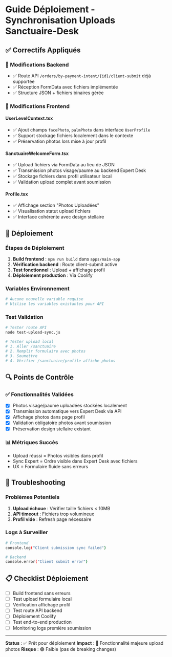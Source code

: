 # Guide Déploiement - Synchronisation Uploads Sanctuaire-Desk

## ✅ Correctifs Appliqués

### 🔧 Modifications Backend
- ✅ Route API `/orders/by-payment-intent/{id}/client-submit` déjà supportée
- ✅ Réception FormData avec fichiers implémentée
- ✅ Structure JSON + fichiers binaires gérée

### 🎨 Modifications Frontend

#### UserLevelContext.tsx
- ✅ Ajout champs `facePhoto`, `palmPhoto` dans interface `UserProfile`
- ✅ Support stockage fichiers localement dans le contexte
- ✅ Préservation photos lors mise à jour profil

#### SanctuaireWelcomeForm.tsx
- ✅ Upload fichiers via FormData au lieu de JSON
- ✅ Transmission photos visage/paume au backend Expert Desk
- ✅ Stockage fichiers dans profil utilisateur local
- ✅ Validation upload complet avant soumission

#### Profile.tsx
- ✅ Affichage section "Photos Uploadées"
- ✅ Visualisation statut upload fichiers
- ✅ Interface cohérente avec design stellaire

## 🚀 Déploiement

### Étapes de Déploiement
1. **Build frontend** : `npm run build` dans `apps/main-app`
2. **Vérification backend** : Route client-submit active
3. **Test fonctionnel** : Upload + affichage profil
4. **Déploiement production** : Via Coolify

### Variables Environnement
```bash
# Aucune nouvelle variable requise
# Utilise les variables existantes pour API
```

### Test Validation
```bash
# Tester route API
node test-upload-sync.js

# Tester upload local
# 1. Aller /sanctuaire
# 2. Remplir formulaire avec photos
# 3. Soumettre
# 4. Vérifier /sanctuaire/profile affiche photos
```

## 🔍 Points de Contrôle

### ✅ Fonctionnalités Validées
- [x] Photos visage/paume uploadées stockées localement
- [x] Transmission automatique vers Expert Desk via API
- [x] Affichage photos dans page profil
- [x] Validation obligatoire photos avant soumission
- [x] Préservation design stellaire existant

### 📊 Métriques Succès
- Upload réussi = Photos visibles dans profil
- Sync Expert = Ordre visible dans Expert Desk avec fichiers
- UX = Formulaire fluide sans erreurs

## 🚨 Troubleshooting

### Problèmes Potentiels
1. **Upload échoue** : Vérifier taille fichiers < 10MB
2. **API timeout** : Fichiers trop volumineux
3. **Profil vide** : Refresh page nécessaire

### Logs à Surveiller
```bash
# Frontend
console.log("Client submission sync failed")

# Backend  
console.error("Client submit error")
```

## 📋 Checklist Déploiement

- [ ] Build frontend sans erreurs
- [ ] Test upload formulaire local  
- [ ] Vérification affichage profil
- [ ] Test route API backend
- [ ] Déploiement Coolify
- [ ] Test end-to-end production
- [ ] Monitoring logs première soumission

---
**Status** : ✅ Prêt pour déploiement
**Impact** : 🎯 Fonctionnalité majeure upload photos
**Risque** : 🟢 Faible (pas de breaking changes)